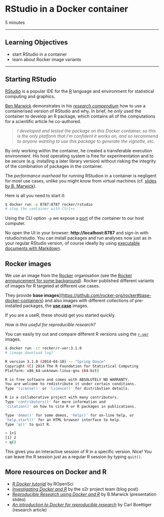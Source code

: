 #  RStudio in a Docker container

5 minutes 

---------------------------------------------------

## Learning Objectives

* start RStudio in a container
* learn about Rocker image variants

----------------------------------------------------

## Starting RStudio

[RStudio](http://rstudio.com/) is a popular IDE for the [R](http://r-project.org/) language and environment for statistical computing and graphics.

[Ben Marwick](https://github.com/benmarwick) demonstrates in his [_research compendium_](https://github.com/benmarwick/1989-excavation-report-Madjebebe) how to use a containerised version of RStudio and why.
In brief, he _only_ used the container to develop an R package, which contains all of the computations for a scientific article he co-authored.

> _I developed and tested the package on this Docker container, so this is the only platform that I'm confident it works on, and so recommend to anyone wanting to use this package to generate the vignette, etc._

By only working within the container, he created a transferable execution environment.
His host operating system is free for experimentation and to be secure (e.g. installing a later library version) without risking the integrity of the combination of packages in the container.

The _performance overhead_ for running RStudion in a container is negligent for most use cases, unlike you might know from virtual machines (cf. [slides by B. Marwick](https://benmarwick.github.io/UW-eScience-docker-for-reproducible-research/#3)).

Here is all you need to start it:

```bash
$ docker run -p 8787:8787 rocker/rstudio
# stop the container with Ctrl+c
```

Using the CLI option `-p` we expose a [port](https://en.wikipedia.org/wiki/Port_(computer_networking)) of the container to our host computer.

No open the UI in your browser: **http://localhost:8787** and sign-in with rstudio/rstudio.
You can install packages and run analyses now just as in your regular RStudio version, of course ideally by using [executable documents with Markdown](https://authorcarpentry.github.io/executable-documents-rstudio/).

## Rocker images

We use an image from the [Rocker](https://github.com/rocker-org/rocker) organisation (see the [Rocker announcement for some background](http://dirk.eddelbuettel.com/blog/2014/10/23/)).
Rocker published different variants of images for R targeted at different use cases.

They provide **base images**](https://github.com/rocker-org/rocker#base-docker-containers) and also images with different collections of pre-installed packages, the [**use case**](https://github.com/rocker-org/rocker#use-cases) images.

If you are a useR, these should get you started quickly.

_How is this useful for reproducible research?_

You can easily try out and compare different R versions using the [`r-ver`](https://hub.docker.com/r/rocker/r-ver/tags/) images.

```bash
$ docker run -it rocker/r-ver:3.1.0
# [image download log]

R version 3.1.0 (2014-04-10) -- "Spring Dance"
Copyright (C) 2014 The R Foundation for Statistical Computing
Platform: x86_64-unknown-linux-gnu (64-bit)

R is free software and comes with ABSOLUTELY NO WARRANTY.
You are welcome to redistribute it under certain conditions.
Type 'license()' or 'licence()' for distribution details.

R is a collaborative project with many contributors.
Type 'contributors()' for more information and
'citation()' on how to cite R or R packages in publications.

Type 'demo()' for some demos, 'help()' for on-line help, or
'help.start()' for an HTML browser interface to help.
Type 'q()' to quit R.

> 1+1
[1] 2
> q()
```

This gives you an interactive session of R in a specific version. Nice!
You can leave the R session just as a regular R session by typing `quit()`.

## More resources on Docker and R

- [_R Docker tutorial_](https://ropenscilabs.github.io/r-docker-tutorial/) by ROpenSci
- [_Investigating Docker and R_](http://o2r.info/2016/12/15/investigating-docker-and-R/) by the o2r project team (blog post)
- [_Reproducible Research using Docker and R_](https://benmarwick.github.io/UW-eScience-docker-for-reproducible-research/#1) by B.Marwick (presentation slides)
- [_An introduction to Docker for reproducible research_](https://doi.org/10.1145/2723872.2723882) by Carl Boettiger (research article)


<!--
Previous: [Getting Started with OpenRefine](00-getting-started.html)  Next: [Scripts from OpenRefine](02-scripts.html)
-->